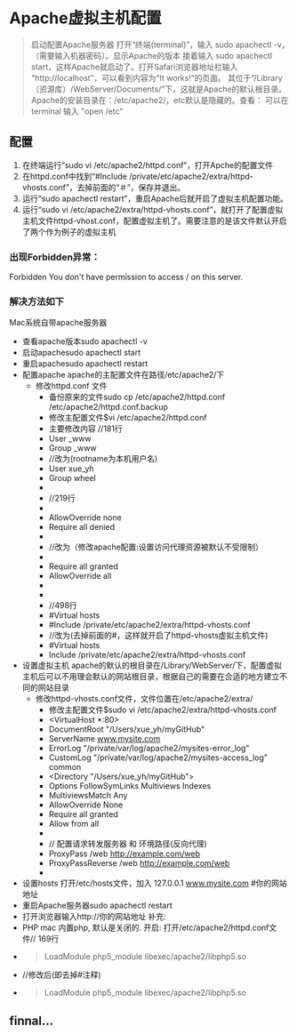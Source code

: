# Apache虚拟主机配置

>启动配置Apache服务器
打开“终端(terminal)”，输入 sudo apachectl -v，（需要输入机器密码）。显示Apache的版本
接着输入 sudo apachectl start，这样Apache就启动了。打开Safari浏览器地址栏输入 “http://localhost”，可以看到内容为“It works!”的页面。
其位于“/Library（资源库）/WebServer/Documents/”下，这就是Apache的默认根目录。
Apache的安装目录在：/etc/apache2/，etc默认是隐藏的。查看：
可以在terminal 输入 "open /etc"

## 配置

1. 在终端运行“sudo vi /etc/apache2/httpd.conf”，打开Apche的配置文件
2. 在httpd.conf中找到“#Include /private/etc/apache2/extra/httpd-vhosts.conf”，去掉前面的“＃”，保存并退出。
3. 运行“sudo apachectl restart”，重启Apache后就开启了虚拟主机配置功能。
4. 运行“sudo vi /etc/apache2/extra/httpd-vhosts.conf”，就打开了配置虚拟主机文件httpd-vhost.conf，配置虚拟主机了。需要注意的是该文件默认开启了两个作为例子的虚拟主机

### 出现Forbidden异常：

Forbidden
You don't have permission to access / on this server.

### 解决方法如下

Mac系统自带apache服务器
* 查看apache版本sudo apachectl -v 
* 启动apachesudo apachectl start 
* 重启apachesudo apachectl restart 
* 配置apache apache的主配置文件在路径/etc/apache2/下
    * 修改httpd.conf 文件
        * 备份原来的文件sudo cp /etc/apache2/httpd.conf /etc/apache2/httpd.conf.backup 
        * 修改主配置文件$vi /etc/apache2/httpd.conf 
        * 主要修改内容 //181行
        * User _www
        * Group _www
        * //改为(rootname为本机用户名)
        * User xue_yh
        * Group wheel
        * 
        * //219行
        * <Directory />
        *   AllowOverride none
        *   Require all denied
        * </Directory>
        * //改为（修改apache配置:设置访问代理资源被默认不受限制）
        * <Directory />
        *   Require all granted
        *   AllowOverride all
        * </Directory>
        * 
        * //498行
        * #Virtual hosts
        * #Include /private/etc/apache2/extra/httpd-vhosts.conf
        * //改为(去掉前面的#，这样就开启了httpd-vhosts虚拟主机文件)
        * #Virtual hosts 
        * Include /private/etc/apache2/extra/httpd-vhosts.conf 
* 设置虚拟主机 apache的默认的根目录在/Library/WebServer/下，配置虚拟主机后可以不用理会默认的网站根目录，根据自己的需要在合适的地方建立不同的网站目录
    * 修改httpd-vhosts.conf文件，文件位置在/etc/apache2/extra/
        * 修改主配置文件$sudo vi /etc/apache2/extra/httpd-vhosts.conf
        * <VirtualHost *:80>
        * DocumentRoot "/Users/xue_yh/myGitHub"
        * ServerName www.mysite.com
        * ErrorLog "/private/var/log/apache2/mysites-error_log"
        * CustomLog "/private/var/log/apache2/mysites-access_log" common
        * <Directory "/Users/xue_yh/myGitHub”>
        *   Options FollowSymLinks Multiviews Indexes
        *   MultiviewsMatch Any
        *   AllowOverride None
        *   Require all granted
        *   Allow from all
        * </Directory>
        * // 配置请求转发服务器 和 环境路径(反向代理)
        * ProxyPass /web http://example.com/web
        * ProxyPassReverse /web http://example.com/web
        * </VirtualHost> 
* 设置hosts 打开/etc/hosts文件，加入  127.0.0.1       www.mysite.com  #你的网站地址 
* 重启Apache服务器sudo apachectl restart 
* 打开浏览器输入http://你的网站地址
补充:
* PHP mac 内置php, 默认是关闭的. 开启: 打开/etc/apache2/httpd.conf文件// 169行
* >LoadModule php5_module libexec/apache2/libphp5.so
* //修改后(即去掉#注释)
* >LoadModule php5_module libexec/apache2/libphp5.so 

## finnal...
